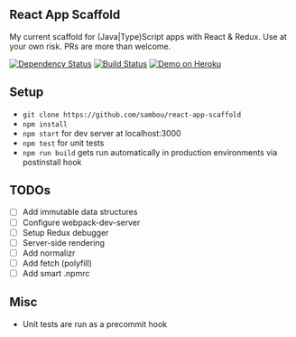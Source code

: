 ## React App Scaffold
My current scaffold for (Java|Type)Script apps with React & Redux. Use at your own risk. PRs are more than welcome.

[![Dependency Status](https://david-dm.org/sambou/react-app-scaffold.svg)](https://david-dm.org/sambou/react-app-scaffold)
[![Build Status](https://travis-ci.org/sambou/react-app-scaffold.svg?branch=master)](https://travis-ci.org/sambou/react-app-scaffold)
[![Demo on Heroku](https://img.shields.io/badge/heroku-demo-blue.svg)](https://react-app-scaffold.herokuapp.com)

## Setup
- ```git clone https://github.com/sambou/react-app-scaffold```
- ```npm install```
- ```npm start``` for dev server at localhost:3000
- ```npm test``` for unit tests
- ```npm run build``` gets run automatically in production environments via postinstall hook

## TODOs
- [ ] Add immutable data structures
- [ ] Configure webpack-dev-server
- [ ] Setup Redux debugger
- [ ] Server-side rendering
- [ ] Add normalizr
- [ ] Add fetch (polyfill)
- [ ] Add smart .npmrc

## Misc
- Unit tests are run as a precommit hook
